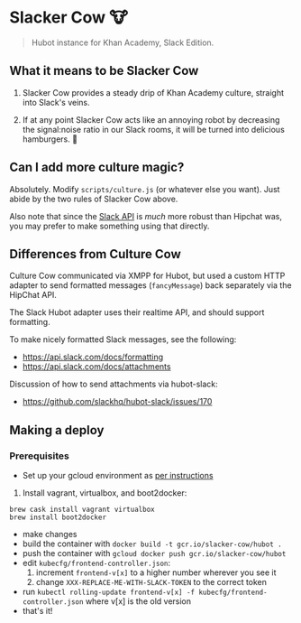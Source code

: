 # Slacker Cow :cow:
> Hubot instance for Khan Academy, Slack Edition.

## What it means to be Slacker Cow

1. Slacker Cow provides a steady drip of Khan Academy culture, straight into
Slack's veins.

2. If at any point Slacker Cow acts like an annoying robot by decreasing the
signal:noise ratio in our Slack rooms, it will be turned into delicious
hamburgers. :hamburger:

## Can I add more culture magic?

Absolutely. Modify `scripts/culture.js` (or whatever else you want). Just abide
by the two rules of Slacker Cow above.

Also note that since the [Slack API] is _much_ more robust than Hipchat was, you
may prefer to make something using that directly.

[Slack API]: https://api.slack.com

## Differences from Culture Cow

Culture Cow communicated via XMPP for Hubot, but used a custom HTTP adapter
to send formatted messages (`fancyMessage`) back separately via the HipChat API.

The Slack Hubot adapter uses their realtime API, and should support formatting.

To make nicely formatted Slack messages, see the following:
- https://api.slack.com/docs/formatting
- https://api.slack.com/docs/attachments

Discussion of how to send attachments via hubot-slack:
- https://github.com/slackhq/hubot-slack/issues/170

## Making a deploy

### Prerequisites

- Set up your gcloud environment as [per instructions]

[per instructions]: https://cloud.google.com/container-engine/docs/before-you-begin#install_the_gcloud_command_line_interface
1. Install vagrant, virtualbox, and boot2docker:
  ```
  brew cask install vagrant virtualbox
  brew install boot2docker
  ```
- make changes
- build the container with `docker build -t gcr.io/slacker-cow/hubot .`
- push the container with `gcloud docker push gcr.io/slacker-cow/hubot`
- edit `kubecfg/frontend-controller.json`:
  1. increment `frontend-v[x]` to a higher number wherever you see it
  2. change `XXX-REPLACE-ME-WITH-SLACK-TOKEN` to the correct token
- run `kubectl rolling-update frontend-v[x] -f kubecfg/frontend-controller.json`
  where v[x] is the old version
- that's it!
